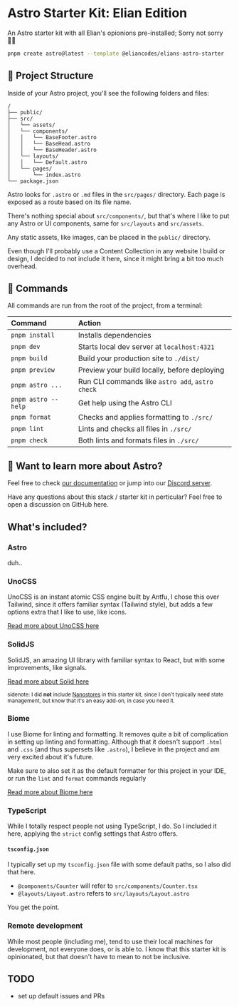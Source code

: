 # Astro Starter Kit: Elian Edition

An Astro starter kit with all Elian's opionions pre-installed; Sorry not sorry 🤷‍♂️

```sh
pnpm create astro@latest --template @eliancodes/elians-astro-starter
```

## 🚀 Project Structure

Inside of your Astro project, you'll see the following folders and files:

```text
/
├── public/
├── src/
│   └── assets/
│   └── components/
│   │   └── BaseFooter.astro
│   │   └── BaseHead.astro
│   │   └── BaseHeader.astro
│   └── layouts/
│   │   └── Default.astro
│   └── pages/
│       └── index.astro
└── package.json
```

Astro looks for `.astro` or `.md` files in the `src/pages/` directory. Each page is exposed as a route based on its file name.

There's nothing special about `src/components/`, but that's where I like to put any Astro or UI components, same for `src/layouts` and `src/assets`.

Any static assets, like images, can be placed in the `public/` directory.

Even though I'll probably use a Content Collection in any website I build or design, I decided to not include it here, since it might bring a bit too much overhead.

## 🧞 Commands

All commands are run from the root of the project, from a terminal:

| Command                | Action                                           |
| :--------------------- | :----------------------------------------------- |
| `pnpm install`         | Installs dependencies                            |
| `pnpm dev`             | Starts local dev server at `localhost:4321`      |
| `pnpm build`           | Build your production site to `./dist/`          |
| `pnpm preview`         | Preview your build locally, before deploying     |
| `pnpm astro ...`       | Run CLI commands like `astro add`, `astro check` |
| `pnpm astro --help`    | Get help using the Astro CLI                     |
| `pnpm format`          | Checks and applies formatting to `./src/`        |
| `pnpm lint`            | Lints and checks all files in `./src/`           |
| `pnpm check`           | Both lints and formats files in `./src/`         |

## 👀 Want to learn more about Astro?

Feel free to check [our documentation](https://docs.astro.build) or jump into our [Discord server](https://astro.build/chat).

Have any questions about this stack / starter kit in perticular? Feel free to open a discussion on GitHub here.

## What's included?

### Astro

duh..

### UnoCSS

UnoCSS is an instant atomic CSS engine built by Antfu, I chose this over Tailwind, since it offers familiar syntax (Tailwind style), but adds a few options extra that I like to use, like icons.

[Read more about UnoCSS here](https://unocss.dev/)

### SolidJS

SolidJS, an amazing UI library with familiar syntax to React, but with some improvements, like signals.

[Read more about Solid here](https://www.solidjs.com/)

<small>sidenote: I did __not__ include [Nanostores](https://github.com/nanostores/nanostores) in this starter kit, since I don't typically need state management, but know that it's an easy add-on, in case you need it.</small>

### Biome

I use Biome for linting and formatting. It removes quite a bit of complication in setting up linting and formatting. Although that it doesn't support `.html` and `.css` (and thus supersets like `.astro`), I believe in the project and am very excited about it's future.

Make sure to also set it as the default formatter for this project in your IDE, or run the `lint` and `format` commands regularly

[Read more about Biome here](https://biomejs.dev/)

### TypeScript

While I totally respect people not using TypeScript, I do. So I included it here, applying the `strict` config settings that Astro offers.

#### `tsconfig.json`

I typically set up my `tsconfig.json` file with some default paths, so I also did that here.

- `@components/Counter` will refer to `src/components/Counter.tsx`
- `@layouts/Layout.astro` refers to `src/layouts/Layout.astro`

You get the point.

### Remote development

While most people (including me), tend to use their local machines for development, not everyone does, or is able to. I know that this starter kit is opinionated, but that doesn't have to mean to not be inclusive.

## TODO

- set up default issues and PRs

